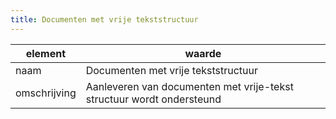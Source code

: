 ```yaml
---
title: Documenten met vrije tekststructuur
---
```


|element|waarde|
|-----|------|
| naam  |Documenten met vrije tekststructuur|
| omschrijving  |Aanleveren van documenten met vrije-tekst structuur wordt ondersteund|

